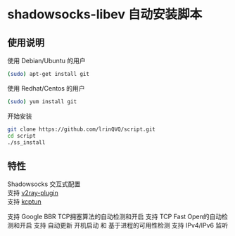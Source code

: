 # shadowsocks-libev 自动安装脚本
## 使用说明

使用 Debian/Ubuntu 的用户
```bash
(sudo) apt-get install git
```

使用 Redhat/Centos 的用户
```bash
(sudo) yum install git
```

开始安装
```bash
git clone https://github.com/lrinQVQ/script.git
cd script
./ss_install
```

## 特性
Shadowsocks 交互式配置  
支持 [v2ray-plugin](https://github.com/shadowsocks/v2ray-plugin)  
支持 [kcptun](https://github.com/shadowsocks/kcptun)  

支持 Google BBR TCP拥塞算法的自动检测和开启
支持 TCP Fast Open的自动检测和开启
支持 自动更新 开机启动 和 基于进程的可用性检测
支持 IPv4/IPv6 监听
